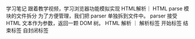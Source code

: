 学习笔记
跟着教学视频，学习浏览器功能模拟实现
HTML解析｜ HTML parse 模块的文件拆分
为了方便管理，我们把 parser 单独拆到文件中。
parser 接受 HTML 文本作为参数，返回一颗 DOM 树。
HTML 解析 ｜ 解析标签
开始标签
结束标签
自封闭标签